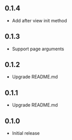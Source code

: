 ## 0.1.4

- Add after view init method

## 0.1.3

- Support page arguments

## 0.1.2

- Upgrade README.md

## 0.1.1

- Upgrade README.md

## 0.1.0

- Initial release
